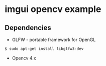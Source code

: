 imgui opencv example
=======================================

Dependencies
------------

- GLFW - portable framework for OpenGL
```
$ sudo apt-get install libglfw3-dev
```
- Opencv 4.x

